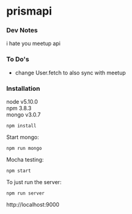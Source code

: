 # prismapi

### Dev Notes

i hate you meetup api

### To Do's

- change User.fetch to also sync with meetup

### Installation

node v5.10.0<br />
npm 3.8.3<br />
mongo v3.0.7<br />

```
npm install
```

Start mongo:
```
npm run mongo
```

Mocha testing:
```
npm start
```

To just run the server:
```
npm run server
```

http://localhost:9000

